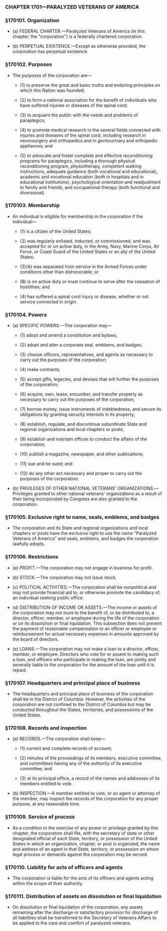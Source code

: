 ### **CHAPTER 1701—PARALYZED VETERANS OF AMERICA**

### §170101. Organization
* (a) FEDERAL CHARTER.—Paralyzed Veterans of America (in this chapter, the "corporation") is a federally chartered corporation.

* (b) PERPETUAL EXISTENCE.—Except as otherwise provided, the corporation has perpetual existence.

### §170102. Purposes
* The purposes of the corporation are—

  * (1) to preserve the great and basic truths and enduring principles on which this Nation was founded;

  * (2) to form a national association for the benefit of individuals who have suffered injuries or diseases of the spinal cord;

  * (3) to acquaint the public with the needs and problems of paraplegics;

  * (4) to promote medical research in the several fields connected with injuries and diseases of the spinal cord, including research in neurosurgery and orthopedics and in genitourinary and orthopedic appliances; and

  * (5) to advocate and foster complete and effective reconditioning programs for paraplegics, including a thorough physical reconditioning program, physiotherapy, competent walking instructions, adequate guidance (both vocational and educational), academic and vocational education (both in hospitals and in educational institutions), psychological orientation and readjustment to family and friends, and occupational therapy (both functional and diversional).

### §170103. Membership
* An individual is eligible for membership in the corporation if the individual—

  * (1) is a citizen of the United States;

  * (2) was regularly enlisted, inducted, or commissioned, and was accepted for or on active duty, in the Army, Navy, Marine Corps, Air Force, or Coast Guard of the United States or an ally of the United States;

  * (3)(A) was separated from service in the Armed Forces under conditions other than dishonorable; or

  * (B) is on active duty or must continue to serve after the cessation of hostilities; and

  * (4) has suffered a spinal cord injury or disease, whether or not service connected in origin.

### §170104. Powers
* (a) SPECIFIC POWERS.—The corporation may—

  * (1) adopt and amend a constitution and bylaws;

  * (2) adopt and alter a corporate seal, emblems, and badges;

  * (3) choose officers, representatives, and agents as necessary to carry out the purposes of the corporation;

  * (4) make contracts;

  * (5) accept gifts, legacies, and devises that will further the purposes of the corporation;

  * (6) acquire, own, lease, encumber, and transfer property as necessary to carry out the purposes of the corporation;

  * (7) borrow money, issue instruments of indebtedness, and secure its obligations by granting security interests in its property;

  * (8) establish, regulate, and discontinue subordinate State and regional organizations and local chapters or posts;

  * (9) establish and maintain offices to conduct the affairs of the corporation;

  * (10) publish a magazine, newspaper, and other publications;

  * (11) sue and be sued; and

  * (12) do any other act necessary and proper to carry out the purposes of the corporation.


* (b) PRIVILEGES OF OTHER NATIONAL VETERANS' ORGANIZATIONS.—Privileges granted to other national veterans' organizations as a result of their being incorporated by Congress are also granted to the corporation.

### §170105. Exclusive right to name, seals, emblems, and badges
* The corporation and its State and regional organizations and local chapters or posts have the exclusive right to use the name "Paralyzed Veterans of America" and seals, emblems, and badges the corporation lawfully adopts.

### §170106. Restrictions
* (a) PROFIT.—The corporation may not engage in business for profit.

* (b) STOCK.—The corporation may not issue stock.

* (c) POLITICAL ACTIVITIES.—The corporation shall be nonpolitical and may not provide financial aid to, or otherwise promote the candidacy of, an individual seeking public office.

* (d) DISTRIBUTION OF INCOME OR ASSETS.—The income or assets of the corporation may not inure to the benefit of, or be distributed to, a director, officer, member, or employee during the life of the corporation or on its dissolution or final liquidation. This subsection does not prevent the payment of reasonable compensation to an officer or employee or reimbursement for actual necessary expenses in amounts approved by the board of directors.

* (e) LOANS.—The corporation may not make a loan to a director, officer, member, or employee. Directors who vote for or assent to making such a loan, and officers who participate in making the loan, are jointly and severally liable to the corporation for the amount of the loan until it is repaid.

### §170107. Headquarters and principal place of business
* The headquarters and principal place of business of the corporation shall be in the District of Columbia. However, the activities of the corporation are not confined to the District of Columbia but may be conducted throughout the States, territories, and possessions of the United States.

### §170108. Records and inspection
* (a) RECORDS.—The corporation shall keep—

  * (1) correct and complete records of account;

  * (2) minutes of the proceedings of its members, executive committee, and committees having any of the authority of its executive committee; and

  * (3) at its principal office, a record of the names and addresses of its members entitled to vote.


* (b) INSPECTION.—A member entitled to vote, or an agent or attorney of the member, may inspect the records of the corporation for any proper purpose, at any reasonable time.

### §170109. Service of process
* As a condition to the exercise of any power or privilege granted by this chapter, the corporation shall file, with the secretary of state or other designated official of each State, territory, or possession of the United States in which an organization, chapter, or post is organized, the name and address of an agent in that State, territory, or possession on whom legal process or demands against the corporation may be served.

### §170110. Liability for acts of officers and agents
* The corporation is liable for the acts of its officers and agents acting within the scope of their authority.

### §170111. Distribution of assets on dissolution or final liquidation
* On dissolution or final liquidation of the corporation, any assets remaining after the discharge or satisfactory provision for discharge of all liabilities shall be transferred to the Secretary of Veterans Affairs to be applied to the care and comfort of paralyzed veterans.